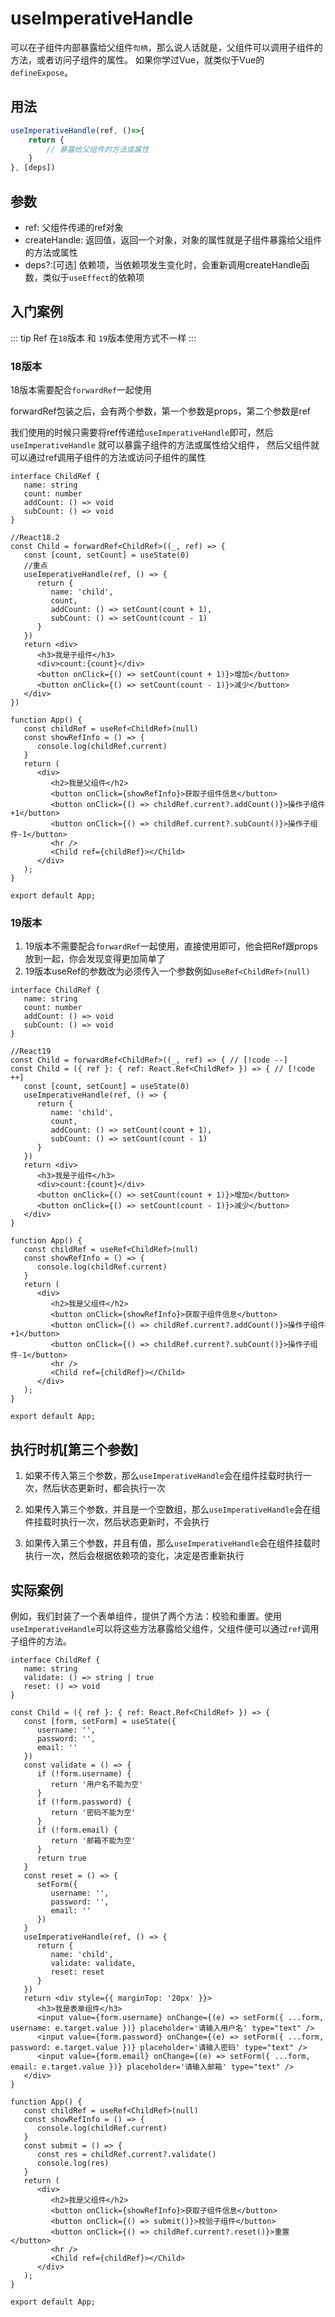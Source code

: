 # useImperativeHandle

可以在子组件内部暴露给父组件`句柄`，那么说人话就是，父组件可以调用子组件的方法，或者访问子组件的属性。
如果你学过Vue，就类似于Vue的`defineExpose`。

## 用法

```ts
useImperativeHandle(ref, ()=>{
    return {
        // 暴露给父组件的方法或属性
    }
}, [deps])
```
## 参数

- ref: 父组件传递的ref对象
- createHandle: 返回值，返回一个对象，对象的属性就是子组件暴露给父组件的方法或属性
- deps?:[可选] 依赖项，当依赖项发生变化时，会重新调用createHandle函数，类似于`useEffect`的依赖项


## 入门案例

::: tip
Ref 在`18`版本 和 `19`版本使用方式不一样
:::

### 18版本

18版本需要配合`forwardRef`一起使用

forwardRef包装之后，会有两个参数，第一个参数是props，第二个参数是ref

我们使用的时候只需要将ref传递给`useImperativeHandle`即可，然后`useImperativeHandle` 就可以暴露子组件的方法或属性给父组件，
然后父组件就可以通过ref调用子组件的方法或访问子组件的属性

```tsx{12,13,14,15,16,17,18,19,37,38}
interface ChildRef {
   name: string
   count: number
   addCount: () => void
   subCount: () => void
}

//React18.2
const Child = forwardRef<ChildRef>((_, ref) => {
   const [count, setCount] = useState(0)
   //重点
   useImperativeHandle(ref, () => {
      return {
         name: 'child',
         count,
         addCount: () => setCount(count + 1),
         subCount: () => setCount(count - 1)
      }
   })
   return <div>
      <h3>我是子组件</h3>
      <div>count:{count}</div>
      <button onClick={() => setCount(count + 1)}>增加</button>
      <button onClick={() => setCount(count - 1)}>减少</button>
   </div>
})

function App() {
   const childRef = useRef<ChildRef>(null)
   const showRefInfo = () => {
      console.log(childRef.current)
   }
   return (
      <div>
         <h2>我是父组件</h2>
         <button onClick={showRefInfo}>获取子组件信息</button>
         <button onClick={() => childRef.current?.addCount()}>操作子组件+1</button>
         <button onClick={() => childRef.current?.subCount()}>操作子组件-1</button>
         <hr />
         <Child ref={childRef}></Child>
      </div>
   );
}

export default App;
```

### 19版本

1. 19版本不需要配合`forwardRef`一起使用，直接使用即可，他会把Ref跟props放到一起，你会发现变得更加简单了
2. 19版本useRef的参数改为必须传入一个参数例如`useRef<ChildRef>(null)`

```tsx
interface ChildRef {
   name: string
   count: number
   addCount: () => void
   subCount: () => void
}

//React19
const Child = forwardRef<ChildRef>((_, ref) => { // [!code --]
const Child = ({ ref }: { ref: React.Ref<ChildRef> }) => { // [!code ++]
   const [count, setCount] = useState(0)
   useImperativeHandle(ref, () => {
      return {
         name: 'child',
         count,
         addCount: () => setCount(count + 1),
         subCount: () => setCount(count - 1)
      }
   })
   return <div>
      <h3>我是子组件</h3>
      <div>count:{count}</div>
      <button onClick={() => setCount(count + 1)}>增加</button>
      <button onClick={() => setCount(count - 1)}>减少</button>
   </div>
}

function App() {
   const childRef = useRef<ChildRef>(null)
   const showRefInfo = () => {
      console.log(childRef.current)
   }
   return (
      <div>
         <h2>我是父组件</h2>
         <button onClick={showRefInfo}>获取子组件信息</button>
         <button onClick={() => childRef.current?.addCount()}>操作子组件+1</button>
         <button onClick={() => childRef.current?.subCount()}>操作子组件-1</button>
         <hr />
         <Child ref={childRef}></Child>
      </div>
   );
}

export default App;
```

## 执行时机[第三个参数]

1. 如果不传入第三个参数，那么`useImperativeHandle`会在组件挂载时执行一次，然后状态更新时，都会执行一次

2. 如果传入第三个参数，并且是一个空数组，那么`useImperativeHandle`会在组件挂载时执行一次，然后状态更新时，不会执行

3. 如果传入第三个参数，并且有值，那么`useImperativeHandle`会在组件挂载时执行一次，然后会根据依赖项的变化，决定是否重新执行

## 实际案例

例如，我们封装了一个表单组件，提供了两个方法：校验和重置。使用`useImperativeHandle`可以将这些方法暴露给父组件，父组件便可以通过`ref`调用子组件的方法。

```tsx
interface ChildRef {
   name: string
   validate: () => string | true
   reset: () => void
}

const Child = ({ ref }: { ref: React.Ref<ChildRef> }) => {
   const [form, setForm] = useState({
      username: '',
      password: '',
      email: ''
   })
   const validate = () => {
      if (!form.username) {
         return '用户名不能为空'
      }
      if (!form.password) {
         return '密码不能为空'
      }
      if (!form.email) {
         return '邮箱不能为空'
      }
      return true
   }
   const reset = () => {
      setForm({
         username: '',
         password: '',
         email: ''
      })
   }
   useImperativeHandle(ref, () => {
      return {
         name: 'child',
         validate: validate,
         reset: reset
      }
   })
   return <div style={{ marginTop: '20px' }}>
      <h3>我是表单组件</h3>
      <input value={form.username} onChange={(e) => setForm({ ...form, username: e.target.value })} placeholder='请输入用户名' type="text" />
      <input value={form.password} onChange={(e) => setForm({ ...form, password: e.target.value })} placeholder='请输入密码' type="text" />
      <input value={form.email} onChange={(e) => setForm({ ...form, email: e.target.value })} placeholder='请输入邮箱' type="text" />
   </div>
}

function App() {
   const childRef = useRef<ChildRef>(null)
   const showRefInfo = () => {
      console.log(childRef.current)
   }
   const submit = () => {
      const res = childRef.current?.validate()
      console.log(res)
   }
   return (
      <div>
         <h2>我是父组件</h2>
         <button onClick={showRefInfo}>获取子组件信息</button>
         <button onClick={() => submit()}>校验子组件</button>
         <button onClick={() => childRef.current?.reset()}>重置</button>
         <hr />
         <Child ref={childRef}></Child>
      </div>
   );
}

export default App;
